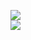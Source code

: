 [![](https://img.shields.io/badge/Made%20With-Github%20Spray-lightgrey.svg?style=for-the-badge&logo=github)](https://github.com/Annihil/github-spray#16314)  
[![](https://i.imgur.com/2DrTn0Z.gif)](https://github.com/Annihil/github-spray)